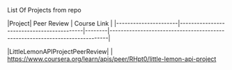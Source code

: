 List Of Projects from repo

|Project| Peer Review | Course Link |
|----------------------|-------------------------------------------|--------|-----------------------------------------------------------------------------|

|LittleLemonAPIProjectPeerReview| | https://www.coursera.org/learn/apis/peer/RHpt0/little-lemon-api-project